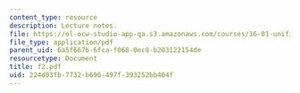 ```yaml
---
content_type: resource
description: Lecture notes.
file: https://ol-ocw-studio-app-qa.s3.amazonaws.com/courses/16-01-unified-engineering-i-ii-iii-iv-fall-2005-spring-2006/224d03fb7732b696497f393252bb404f_f2.pdf
file_type: application/pdf
parent_uid: 6a5f667b-6fca-f068-0ec8-b203122154de
resourcetype: Document
title: f2.pdf
uid: 224d03fb-7732-b696-497f-393252bb404f
---
```

